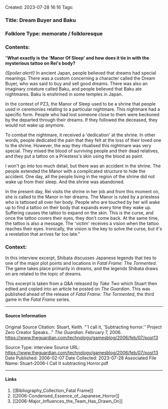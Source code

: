 Created: 2023-07-28 16:16
Tags: 

### Title:  Dream Buyer and Baku
### Folklore Type:  memorate / folkloresque

### Contents:
"**What exactly is the 'Manor Of Sleep' and how does it tie in with the mysterious tattoo on Rei's body?**

_(Spoiler alert!)_ In ancient Japan, people believed that dreams had special meanings. There was a custom concerning a character called the Dream Buyer, who was said to buy and sell good dreams. There was also an imaginary creature called Baku, and people believed that Baku ate nightmares. Baku is enshrined in some temples in Japan.

In the context of PZ3, the Manor of Sleep used to be a shrine that people used in ceremonies relating to a particular nightmare. This nightmare had a specific form. People who had lost someone close to them were beckoned by the departed through their dreams. If they followed the deceased, they would not wake up anymore.

To combat the nightmare, it received a 'dedication' at the shrine. In other words, people dedicated the pain that they felt at the loss of their loved one to the shrine. However, the way they ritualised this nightmare was very special. They mixed the blood of surviving people and their dead relatives, and they put a tattoo on a Priestess's skin using the blood as paint.

I won't go into too much detail, but there was an accident in the shrine. The people extended the Manor with a complicated structure to hide the accident. One day, all the people living in the region of the shrine did not wake up from their sleep. And the shrine was abandoned.

In the present day, Rei visits the shrine in her job and from this moment on, she is called to the Manor in her dreams. The Manor is ruled by a priestess who is tattooed all over her body. People who are touched by her will wake up to find a tattoo on their body that expands every time they wake up. Suffering causes the tattoo to expand on the skin. This is the curse, and once the tattoo covers their eyes, they don't come back. At the same time, the tattoo is also a message. The 'victim' receives a vision when the tattoo reaches their eyes. Ironically, the vision is the key to solve the curse, but it's a revelation that arrives far too late."

### Context:
In this interview excerpt, Shibata discusses Japanese legends that ties to one of the major plot points and locations in _Fatal Frame: The Tormented_.  The game takes place primarily in dreams, and the legends Shibata draws on are related to the topic of dreams.

This excerpt is taken from a Q&A released by _Take Two_ which Stuart then edited and copied into an article he posted on _The Guardian_.  This was published ahead of the release of _Fatal Frame: The Tormented_, the third game in the _Fatal Frame_ series.

----
#### Source Information
Original Source Citation:
	Stuart, Keith. "'I call it, 'Subtracting horror.'' Project Zero Creator Speaks..." _The Guardian_. February 7, 2006.  https://www.theguardian.com/technology/gamesblog/2006/feb/07/post13

Source Type:  interview
Source URL:  https://www.theguardian.com/technology/gamesblog/2006/feb/07/post13
Date Published:  2006-02-07
Date Collected:  2023-07-28
Associated File Name:  Stuart-2006-I Call It subtracting Horror.pdf

---
#### Links
1. [[Bibliography_Collection_Fatal Frame]]
2. [[2006-Condensed_Essence_of_Japanese_Horror]]
3. [[2006-Major_Influences_the_Team_Has_Drawn_On]]
